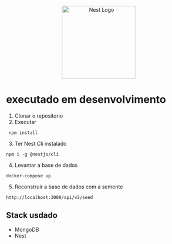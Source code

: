 <p align="center">
  <a href="http://nestjs.com/" target="blank"><img src="https://nestjs.com/img/logo-small.svg" width="200" alt="Nest Logo" /></a>
</p>



# executado em desenvolvimento

1. Clonar o repositorio
2. Executar

``` 
 npm install
```
3. Ter Nest Cli instalado
```
npm i -g @nestjs/cli
```

4. Levantar a base de dados
```
docker-compose up
```
5. Reconstruir a base de dados com a semente
```
http://localhost:3000/api/v2/seed
```

## Stack usdado
* MongoDB
* Nest